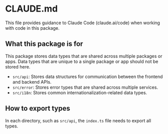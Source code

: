 # CLAUDE.md

This file provides guidance to Claude Code (claude.ai/code) when working with code in this package.

## What this package is for

This package stores data types that are shared across multiple packages or apps. Data types that are unique to a single package or app should not be stored here.

- `src/api`: Stores data structures for communication between the frontend and backend APIs.
- `src/error`: Stores error types that are shared across multiple services.
- `src/i18n`: Stores common internationalization-related data types.

## How to export types

In each directory, such as `src/api`, the `index.ts` file needs to export all types.
